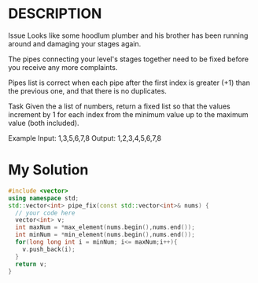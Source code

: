 # DESCRIPTION
Issue
Looks like some hoodlum plumber and his brother has been running around and damaging your stages again.

The pipes connecting your level's stages together need to be fixed before you receive any more complaints.

Pipes list is correct when each pipe after the first index is greater (+1) than the previous one, and that there is no duplicates.

Task
Given the a list of numbers, return a fixed list so that the values increment by 1 for each index from the minimum value up to the maximum value (both included).

Example
Input:  1,3,5,6,7,8 Output: 1,2,3,4,5,6,7,8

# My Solution
```c++
#include <vector>
using namespace std;
std::vector<int> pipe_fix(const std::vector<int>& nums) {
  // your code here
  vector<int> v;
  int maxNum = *max_element(nums.begin(),nums.end());
  int minNum = *min_element(nums.begin(),nums.end());
  for(long long int i = minNum; i<= maxNum;i++){
    v.push_back(i);
  }
  return v;
}
```

